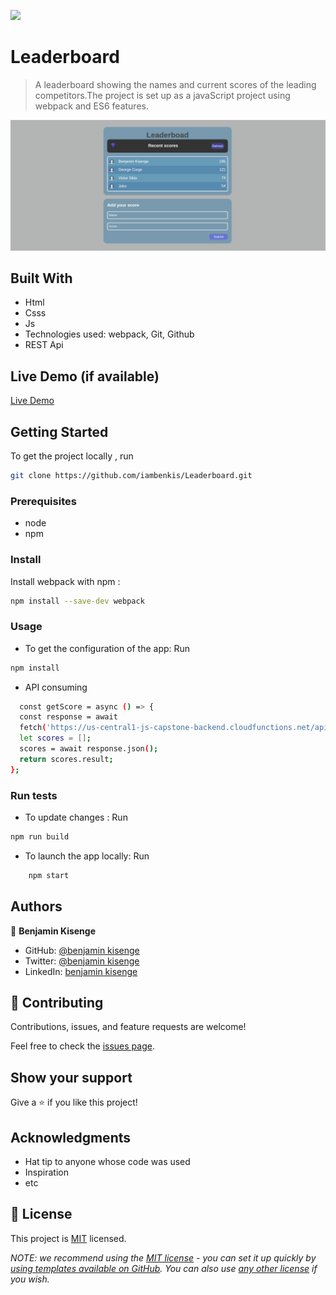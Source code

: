 ![](https://img.shields.io/badge/Microverse-blueviolet)

# Leaderboard

> A leaderboard showing the names and current scores of the leading competitors.The project is set up as a javaScript project using webpack and ES6 features.

![leaderborad](./leader.png)

## Built With

- Html
- Csss
- Js
- Technologies used: webpack, Git, Github
- REST Api

## Live Demo (if available)

[Live Demo](https://iambenkis.github.io/Leaderboard/dist/)

## Getting Started

To get the project locally , run
```bash
git clone https://github.com/iambenkis/Leaderboard.git
```

### Prerequisites

- node
- npm

### Install

Install webpack with npm :

```bash
npm install --save-dev webpack
```

### Usage

- To get the configuration of the app: Run
```bash
npm install
```

- API consuming
```bash
  const getScore = async () => {
  const response = await
  fetch('https://us-central1-js-capstone-backend.cloudfunctions.net/api/games/Jimsa5KtKCwfICVDsBiC/scores/');
  let scores = [];
  scores = await response.json();
  return scores.result;
};
```

### Run tests

- To update changes : Run
```bash
npm run build
```
- To launch the app locally: Run
```bash
    npm start
```

## Authors

👤  **Benjamin Kisenge**

* GitHub: [@benjamin kisenge](https://github.com/iambenkis)
* Twitter: [@benjamin kisenge](https://twitter.com/iambenkis)
* LinkedIn: [benjamin kisenge](https://www.linkedin.com/in/ben-kisenge/)

## 🤝 Contributing

Contributions, issues, and feature requests are welcome!

Feel free to check the [issues page](../../issues/).

## Show your support

Give a ⭐️ if you like this project!

## Acknowledgments

- Hat tip to anyone whose code was used
- Inspiration
- etc

## 📝 License

This project is [MIT](./LICENSE) licensed.

_NOTE: we recommend using the [MIT license](https://choosealicense.com/licenses/mit/) - you can set it up quickly by [using templates available on GitHub](https://docs.github.com/en/communities/setting-up-your-project-for-healthy-contributions/adding-a-license-to-a-repository). You can also use [any other license](https://choosealicense.com/licenses/) if you wish._
